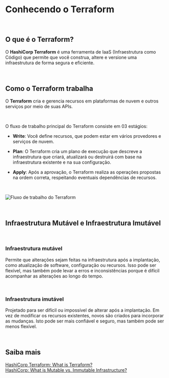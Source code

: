 # Conhecendo o Terraform

<br>

## O que é o Terraform?

O **HashiCorp Terraform** é uma ferramenta de IaaS (Infraestrutura como Código) que permite que você construa, altere e versione uma infraestrutura de forma segura e eficiente.

<br>

## Como o Terraform trabalha

O **Terraform** cria e gerencia recursos em plataformas de nuvem e outros serviços por meio de suas APIs. 

<br>

O fluxo de trabalho principal do Terraform consiste em 03 estágios:

- **Write**: Você define recursos, que podem estar em vários provedores e serviços de nuvem. 

- **Plan**: O Terraform cria um plano de execução que descreve a infraestrutura que criará, atualizará ou destruirá com base na infraestrutura existente e na sua configuração.

- **Apply**: Após a aprovação, o Terraform realiza as operações propostas na ordem correta, respeitando eventuais dependências de recursos. 

<br>

![Fluxo de trabalho do Terraform](./Imagens/FluxoTerraform.avif)

<br>

## Infraestrutura Mutável e Infraestrutura Imutável

<br>

### Infraestrutura mutável

Permite que alterações sejam feitas na infraestrutura após a implantação, como atualização de software, configuração ou recursos. Isso pode ser flexível, mas também pode levar a erros e inconsistências porque é difícil acompanhar as alterações ao longo do tempo. 

<br>

### Infraestrutura imutável

Projetado para ser difícil ou impossível de alterar após a implantação. Em vez de modificar os recursos existentes, novos são criados para incorporar as mudanças. Isto pode ser mais confiável e seguro, mas também pode ser menos flexível.

<br>

## Saiba mais
[HashiCorp Terraform: What is Terraform?](https://developer.hashicorp.com/terraform/intro/)   
[HashiCorp: What is Mutable vs. Immutable Infrastructure?](https://www.hashicorp.com/resources/what-is-mutable-vs-immutable-infrastructure)   

